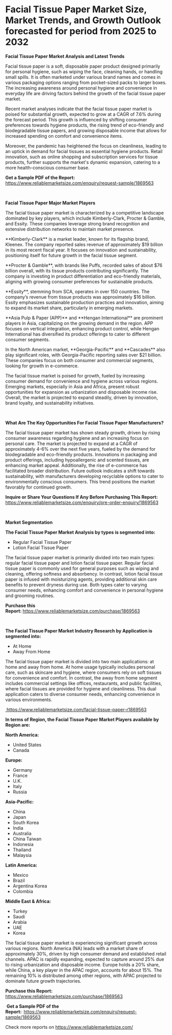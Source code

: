 <p><h1>Facial Tissue Paper Market Size, Market Trends, and Growth Outlook forecasted for period from 2025 to 2032</h1></p><p><strong>Facial Tissue Paper Market Analysis and Latest Trends</strong></p>
<p><p>Facial tissue paper is a soft, disposable paper product designed primarily for personal hygiene, such as wiping the face, cleaning hands, or handling small spills. It is often marketed under various brand names and comes in various packaging options ranging from pocket-sized packs to larger boxes. The increasing awareness around personal hygiene and convenience in everyday life are driving factors behind the growth of the facial tissue paper market.</p><p>Recent market analyses indicate that the facial tissue paper market is poised for substantial growth, expected to grow at a CAGR of 7.6% during the forecast period. This growth is influenced by shifting consumer preferences towards hygiene products, the rising trend of eco-friendly and biodegradable tissue papers, and growing disposable income that allows for increased spending on comfort and convenience items. </p><p>Moreover, the pandemic has heightened the focus on cleanliness, leading to an uptick in demand for facial tissues as essential hygiene products. Retail innovation, such as online shopping and subscription services for tissue products, further supports the market's dynamic expansion, catering to a more health-conscious consumer base.</p></p>
<p><strong>Get a Sample PDF of the Report:&nbsp;</strong> <a href="https://www.reliablemarketsize.com/enquiry/request-sample/1869563?utm_campaign=1884&utm_medium=2&utm_source=Github&utm_content=ia&utm_term=07022025&utm_id=facial-tissue-paper">https://www.reliablemarketsize.com/enquiry/request-sample/1869563</a></p>
<p>&nbsp;</p>
<p><strong>Facial Tissue Paper Major Market Players</strong></p>
<p><p>The facial tissue paper market is characterized by a competitive landscape dominated by key players, which include Kimberly-Clark, Procter & Gamble, and Essity. These companies leverage strong brand recognition and extensive distribution networks to maintain market presence.</p><p>**Kimberly-Clark** is a market leader, known for its flagship brand, Kleenex. The company reported sales revenue of approximately $19 billion in its most recent fiscal year. It focuses on innovation and sustainability, positioning itself for future growth in the facial tissue segment.</p><p>**Procter & Gamble**, with brands like Puffs, recorded sales of about $76 billion overall, with its tissue products contributing significantly. The company is investing in product differentiation and eco-friendly materials, aligning with growing consumer preferences for sustainable products.</p><p>**Essity**, stemming from SCA, operates in over 150 countries. The company’s revenue from tissue products was approximately $16 billion. Essity emphasizes sustainable production practices and innovation, aiming to expand its market share, particularly in emerging markets.</p><p>**Asia Pulp & Paper (APP)** and **Hengan International** are prominent players in Asia, capitalizing on the growing demand in the region. APP focuses on vertical integration, enhancing product control, while Hengan International has diversified its product offerings to cater to different consumer segments.</p><p>In the North American market, **Georgia-Pacific** and **Cascades** also play significant roles, with Georgia-Pacific reporting sales over $21 billion. These companies focus on both consumer and commercial segments, looking for growth in e-commerce.</p><p>The facial tissue market is poised for growth, fueled by increasing consumer demand for convenience and hygiene across various regions. Emerging markets, especially in Asia and Africa, present robust opportunities for expansion as urbanization and disposable income rise. Overall, the market is projected to expand steadily, driven by innovation, brand loyalty, and sustainability initiatives.</p></p>
<p>&nbsp;</p>
<p><strong>What Are The Key Opportunities For Facial Tissue Paper Manufacturers?</strong></p>
<p><p>The facial tissue paper market has shown steady growth, driven by rising consumer awareness regarding hygiene and an increasing focus on personal care. The market is projected to expand at a CAGR of approximately 4-6% over the next five years, fueled by the demand for biodegradable and eco-friendly products. Innovations in packaging and product offerings, including hypoallergenic and scented tissues, are enhancing market appeal. Additionally, the rise of e-commerce has facilitated broader distribution. Future outlook indicates a shift towards sustainability, with manufacturers developing recyclable options to cater to environmentally conscious consumers. This trend positions the market favorably for continued growth.</p></p>
<p><strong>Inquire or Share Your Questions If Any Before Purchasing This Report:</strong> <a href="https://www.reliablemarketsize.com/enquiry/pre-order-enquiry/1869563?utm_campaign=1884&utm_medium=2&utm_source=Github&utm_content=ia&utm_term=07022025&utm_id=facial-tissue-paper">https://www.reliablemarketsize.com/enquiry/pre-order-enquiry/1869563</a></p>
<p>&nbsp;</p>
<p><strong>Market Segmentation</strong></p>
<p><strong>The Facial Tissue Paper Market Analysis by types is segmented into:</strong></p>
<p><ul><li>Regular Facial Tissue Paper</li><li>Lotion Facial Tissue Paper</li></ul></p>
<p><p>The facial tissue paper market is primarily divided into two main types: regular facial tissue paper and lotion facial tissue paper. Regular facial tissue paper is commonly used for general purposes such as wiping and cleaning, offering softness and absorbency. In contrast, lotion facial tissue paper is infused with moisturizing agents, providing additional skin care benefits to prevent dryness during use. Both types cater to varying consumer needs, enhancing comfort and convenience in personal hygiene and grooming routines.</p></p>
<p><strong>Purchase this Report:&nbsp;</strong><a href="https://www.reliablemarketsize.com/purchase/1869563?utm_campaign=1884&utm_medium=2&utm_source=Github&utm_content=ia&utm_term=07022025&utm_id=facial-tissue-paper">https://www.reliablemarketsize.com/purchase/1869563</a></p>
<p>&nbsp;</p>
<p><strong>The Facial Tissue Paper Market Industry Research by Application is segmented into:</strong></p>
<p><ul><li>At Home</li><li>Away From Home</li></ul></p>
<p><p>The facial tissue paper market is divided into two main applications: at home and away from home. At home usage typically includes personal care, such as skincare and hygiene, where consumers rely on soft tissues for convenience and comfort. In contrast, the away from home segment includes commercial settings like offices, restaurants, and public facilities, where facial tissues are provided for hygiene and cleanliness. This dual application caters to diverse consumer needs, enhancing convenience in various environments.</p></p>
<p><a href="https://www.reliablemarketsize.com/facial-tissue-paper-r1869563?utm_campaign=1884&utm_medium=2&utm_source=Github&utm_content=ia&utm_term=07022025&utm_id=facial-tissue-paper">&nbsp;https://www.reliablemarketsize.com/facial-tissue-paper-r1869563</a></p>
<p><strong>In terms of Region, the Facial Tissue Paper Market Players available by Region are:</strong></p>
<p>
    <p> <strong> North America: </strong>
        <ul>
            <li>United States</li>
            <li>Canada</li>
        </ul>
        </p> 
    <p> <strong> Europe: </strong>
        <ul>
            <li>Germany</li>
            <li>France</li>
            <li>U.K.</li>
            <li>Italy</li>
            <li>Russia</li>
        </ul>
        </p> 
    <p> <strong> Asia-Pacific: </strong>
        <ul>
            <li>China</li>
            <li>Japan</li>
            <li>South Korea</li>
            <li>India</li>
            <li>Australia</li>
            <li>China Taiwan</li>
            <li>Indonesia</li>
            <li>Thailand</li>
            <li>Malaysia</li>
        </ul>
        </p> 
    <p> <strong> Latin America: </strong>
        <ul>
            <li>Mexico</li>
            <li>Brazil</li>
            <li>Argentina Korea</li>
            <li>Colombia</li>
        </ul>
        </p> 
    <p> <strong> Middle East & Africa: </strong>
        <ul>
            <li>Turkey</li>
            <li>Saudi</li>
            <li>Arabia</li>
            <li>UAE</li>
            <li>Korea</li>
        </ul>
    </p>
    </p>
<p><p>The facial tissue paper market is experiencing significant growth across various regions. North America (NA) leads with a market share of approximately 30%, driven by high consumer demand and established retail channels. APAC is rapidly expanding, expected to capture around 25% due to rising urbanization and disposable income. Europe holds a 20% share, while China, a key player in the APAC region, accounts for about 15%. The remaining 10% is distributed among other regions, with APAC projected to dominate future growth trajectories.</p></p>
<p><strong>Purchase this Report: </strong><a href="https://www.reliablemarketsize.com/purchase/1869563?utm_campaign=1884&utm_medium=2&utm_source=Github&utm_content=ia&utm_term=07022025&utm_id=facial-tissue-paper">https://www.reliablemarketsize.com/purchase/1869563</a></p>
<p>&nbsp;<strong>Get a Sample PDF of the Report:&nbsp;&nbsp;</strong><a href="https://www.reliablemarketsize.com/enquiry/request-sample/1869563?utm_campaign=1884&utm_medium=2&utm_source=Github&utm_content=ia&utm_term=07022025&utm_id=facial-tissue-paper">https://www.reliablemarketsize.com/enquiry/request-sample/1869563</a></p>
<p><strong></strong></p>
<p>Check more reports on <a href="https://www.reliablemarketsize.com/?utm_campaign=1884&utm_medium=2&utm_source=Github&utm_content=ia&utm_term=07022025&utm_id=facial-tissue-paper">https://www.reliablemarketsize.com/</a></p>